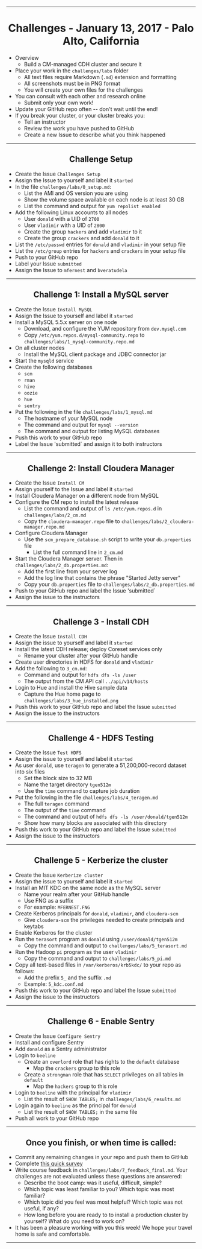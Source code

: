 <!-- CSS work goes here for the time being -->
<!-- set a:link text-decoration to none -->
<!-- set a:hover text-decoration to underline -->
<!-- http://forums.markdownpad.com/discussion/143/include-pdf-pagebreak-instructions-in-markdown/p1 -->

---
<div style="page-break-after: always;"></div>

# <center> Challenges - January 13, 2017 - Palo Alto, California

* Overview
    * Build a CM-managed CDH cluster and secure it
* Place your work in the `challenges/labs` folder
    * All text files require  Markdown (`.md`) extension and formatting
    * All screenshots must be in PNG format
    * You will create your own files for the challenges
* You can consult with each other and research online
    * Submit only your own work!
* Update your GitHub repo often -- don't wait until the end!
* If you break your cluster, or your cluster breaks you:
    * Tell an instructor
    * Review the work you have pushed to GitHub
    * Create a new Issue to describe what you think happened

---
<div style="page-break-after: always;"></div>

## <center> Challenge Setup

* Create the Issue `Challenges Setup`
* Assign the Issue to yourself and label it `started`
* In the file `challenges/labs/0_setup.md`:
    * List the AMI and OS version you are using 
    * Show the volume space available on each node is at least 30 GB
    * List the command and output for `yum repolist enabled` 
* Add the following Linux accounts to all nodes
    * User `donald` with a UID of `2700`
    * User `vladimir` with a UID of `2800`
    * Create the group `hackers` and add `vladimir` to it
    * Create the group `crackers` and add `donald` to it
* List the `/etc/passwd` entries for `donald` and `vladimir` in your setup file
* List the `/etc/group` entries for `hackers` and `crackers` in your setup file
* Push to your GitHub repo
* Label your Issue `submitted` 
* Assign the Issue to `mfernest` and `bveratudela`

---
<div style="page-break-after: always;"></div>

## <center> Challenge 1: Install a MySQL server

* Create the Issue `Install MySQL`
* Assign the Issue to yourself and label it `started`
* Install a MySQL 5.5.x server on one node 
    * Download, and configure the YUM repository from `dev.mysql.com`
    * Copy `/etc/yum.repos.d/mysql-community.repo` to `challenges/labs/1_mysql-community.repo.md`
* On all cluster nodes
    * Install the MySQL client package and JDBC connector jar
* Start the `mysqld` service
* Create the following databases
    * `scm`
    * `rman`
    * `hive`
    * `oozie`
    * `hue`
    * `sentry`
* Put the following in the file `challenges/labs/1_mysql.md`
    * The hostname of your MySQL node 
    * The command and output for `mysql --version`
    * The command and output for listing MySQL databases 
* Push this work to your GitHub repo
* Label the Issue 'submitted` and assign it to both instructors

---
<div style="page-break-after: always;"></div>

## <center> Challenge 2: Install Cloudera Manager

* Create the Issue `Install CM`
* Assign yourself to the Issue and label it `started`
* Install Cloudera Manager on a different node from MySQL
* Configure the CM repo to install the latest release
  * List the command and output of `ls /etc/yum.repos.d` in `challenges/labs/2_cm.md`
  * Copy the `cloudera-manager.repo` file to `challenges/labs/2_cloudera-manager.repo.md`
* Configure Cloudera Manager
  * Use the `scm_prepare_database.sh` script to write your `db.properties` file 
    * List the full command line in `2_cm.md`
* Start the Cloudera Manager server. Then in `challenges/labs/2_db.properties.md`:
  * Add the first line from your server log
  * Add the log line that contains the phrase "Started Jetty server"
  * Copy your `db.properties` file to `challenges/labs/2_db.properties.md`
* Push to your GitHub repo and label the Issue 'submitted`
* Assign the issue to the instructors

---
<div style="page-break-after: always;"></div>

## <center> Challenge 3 - Install CDH

* Create the Issue `Install CDH`
* Assign the issue to yourself and label it `started`
* Install the latest CDH release; deploy Coreset services only
  * Rename your cluster after your GitHub handle
* Create user directories in HDFS for `donald` and `vladimir`
* Add the following to `3_cm.md`:
    * Command and output for `hdfs dfs -ls /user`
    * The output from the CM API call `../api/v14/hosts` 
* Login to Hue and install the Hive sample data
    * Capture the Hue home page to `challenges/labs/3_hue_installed.png`
* Push this work to your GitHub repo and label the Issue `submitted`
* Assign the issue to the instructors

---
<div style="page-break-after: always;"></div>

## <center> Challenge 4 - HDFS Testing

* Create the Issue `Test HDFS`
* Assign the issue to yourself and label it `started`
* As user `donald`, use `teragen` to generate a 51,200,000-record dataset into six files
    * Set the block size to 32 MB
    * Name the target directory `tgen512m`
    * Use the `time` command to capture job duration
* Put the following in the file `challenges/labs/4_teragen.md`
    * The full `teragen` command 
    * The output of the `time` command
    * The command and output of `hdfs dfs -ls /user/donald/tgen512m`
    * Show how many blocks are associated with this directory
* Push this work to your GitHub repo and label the Issue `submitted`
* Assign the issue to the instructors

---
<div style="page-break-after: always;"></div>

## <center> Challenge 5 - Kerberize the cluster

* Create the Issue `Kerberize cluster`
* Assign the issue to yourself and label it `started`
* Install an MIT KDC on the same node as the MySQL server
  * Name your realm after your GitHub handle
  * Use FNG as a suffix
  * For example: `MFERNEST.FNG`
* Create Kerberos principals for `donald`, `vladimir`, and `cloudera-scm`
  * Give `cloudera-scm` the privileges needed to create principals and keytabs
* Enable Kerberos for the cluster
* Run the `terasort` program as `donald` using `/user/donald/tgen512m`
  * Copy the command and output to `challenges/labs/5_terasort.md`
* Run the Hadoop `pi` program as the user `vladimir`
  * Copy the command and output to `challenges/labs/5_pi.md`
*  Copy all text-based files in `/var/kerberos/krb5kdc/` to your repo as follows:
    * Add the prefix `5_` and the suffix `.md` 
    * Example: `5_kdc.conf.md`
* Push this work to your GitHub repo and label the Issue `submitted`
* Assign the issue to the instructors

---
<div style="page-break-after: always;"></div>

## <center> Challenge 6 - Enable Sentry 

* Create the Issue `Configure Sentry`
* Install and configure Sentry
* Add `donald` as a Sentry administrator
* Login to `beeline`
  * Create an `overlord` role that has rights to the `default` database
    * Map the `crackers` group to this role
  * Create a `strongman` role that has `SELECT` privileges on all tables in `default`
    * Map the `hackers` group to this role
* Login to `beeline` with the principal for `vladimir`
  * List the result of `SHOW TABLES;` in `challenges/labs/6_results.md`
* Login again to `beeline` as the principal for `donald`
  * List the result of `SHOW TABLES;` in the same file
* Push all work to your GitHub repo

---
<div style="page-break-after: always;"></div>

## <center> Once you finish, or when time is called:

* Commit any remaining changes in your repo and push them to GitHub
* Complete [this quick survey](https://docs.google.com/forms/d/e/1FAIpQLSfBUSFtEcVFzv_9bHwh9dG8ZHzmQk6wWNLFZAVUtdMd1sgZ6g/viewform)
* Write course feedback in `challenges/labs/7_feedback_final.md`.
Your challenges are not evaluated unless these questions are answered:
    * Describe the boot camp: was it useful, difficult, simple?
    * Which topic was least familiar to you? Which topic was most familiar?
    * Which topic did you feel was most helpful? Which topic was not useful, if any?
    * How long before you are ready to to install a production cluster by yourself? What do you need to work on?
* It has been a pleasure working with you this week! We hope your travel home is safe and comfortable.

---
<div style="page-break-after: always;"></div>
